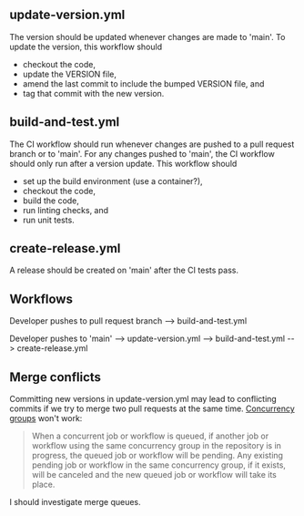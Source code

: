 ## update-version.yml

The version should be updated whenever changes are made to 'main'. To update the version, this workflow should
- checkout the code,
- update the VERSION file,
- amend the last commit to include the bumped VERSION file, and
- tag that commit with the new version.

## build-and-test.yml

The CI workflow should run whenever changes are pushed to a pull request branch or to 'main'. For any changes pushed to 'main', the CI workflow should only run after a version update. This workflow should
- set up the build environment (use a container?),
- checkout the code,
- build the code,
- run linting checks, and
- run unit tests.

## create-release.yml

A release should be created on 'main' after the CI tests pass.

## Workflows

Developer pushes to pull request branch --> build-and-test.yml

Developer pushes to 'main' --> update-version.yml --> build-and-test.yml --> create-release.yml

## Merge conflicts

Committing new versions in update-version.yml may lead to conflicting commits if we try to merge two pull requests at the same time. [Concurrency groups](https://docs.github.com/en/actions/writing-workflows/workflow-syntax-for-github-actions#concurrency) won't work: 

> When a concurrent job or workflow is queued, if another job or workflow using the same concurrency group in the repository is in progress, the queued job or workflow will be pending. Any existing pending job or workflow in the same concurrency group, if it exists, will be canceled and the new queued job or workflow will take its place.

I should investigate merge queues.

